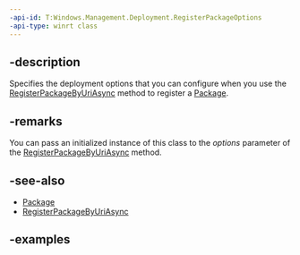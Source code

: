 ```yaml
---
-api-id: T:Windows.Management.Deployment.RegisterPackageOptions
-api-type: winrt class
---
```


## -description

Specifies the deployment options that you can configure when you use the [RegisterPackageByUriAsync](packagemanager_registerpackagebyuriasync_1415074502.md) method to register a [Package](https://docs.microsoft.com/uwp/api/windows.applicationmodel.package).

## -remarks

You can pass an initialized instance of this class to the *options* parameter of the [RegisterPackageByUriAsync](packagemanager_registerpackagebyuriasync_1415074502.md) method.

## -see-also

- [Package](https://docs.microsoft.com/uwp/api/windows.applicationmodel.package)
- [RegisterPackageByUriAsync](packagemanager_registerpackagebyuriasync_1415074502.md)

## -examples

